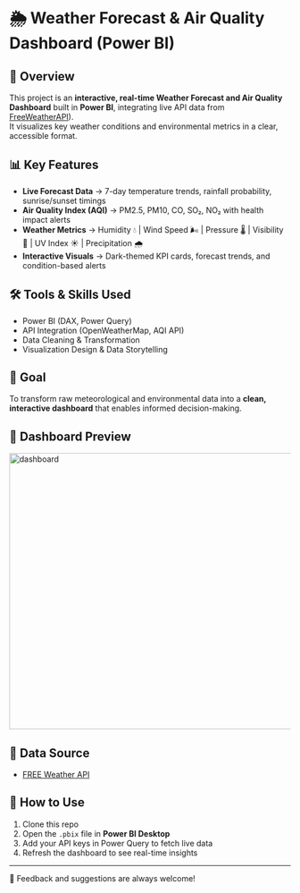 # 🌦 Weather Forecast & Air Quality Dashboard (Power BI)

## 📖 Overview
This project is an **interactive, real-time Weather Forecast and Air Quality Dashboard** built in **Power BI**, integrating live API data from [FreeWeatherAPI](https://www.weatherapi.com/)).  
It visualizes key weather conditions and environmental metrics in a clear, accessible format.

## 📊 Key Features
- **Live Forecast Data** → 7-day temperature trends, rainfall probability, sunrise/sunset timings  
- **Air Quality Index (AQI)** → PM2.5, PM10, CO, SO₂, NO₂ with health impact alerts  
- **Weather Metrics** → Humidity 💧 | Wind Speed 🌬 | Pressure 🌡 | Visibility 🔎 | UV Index ☀️ | Precipitation 🌧  
- **Interactive Visuals** → Dark-themed KPI cards, forecast trends, and condition-based alerts  

## 🛠 Tools & Skills Used
- Power BI (DAX, Power Query)  
- API Integration (OpenWeatherMap, AQI API)  
- Data Cleaning & Transformation  
- Visualization Design & Data Storytelling  

## 🎯 Goal
To transform raw meteorological and environmental data into a **clean, interactive dashboard** that enables informed decision-making.

## 📸 Dashboard Preview
<img width="887" height="494" alt="dashboard" src="https://github.com/user-attachments/assets/f5e791ce-7bff-4f39-9a00-f1b6b8e024fe" />


## 📌 Data Source
- [FREE Weather API](https://www.weatherapi.com/)  

## 🚀 How to Use
1. Clone this repo  
2. Open the `.pbix` file in **Power BI Desktop**  
3. Add your API keys in Power Query to fetch live data  
4. Refresh the dashboard to see real-time insights  

---

💬 Feedback and suggestions are always welcome!
